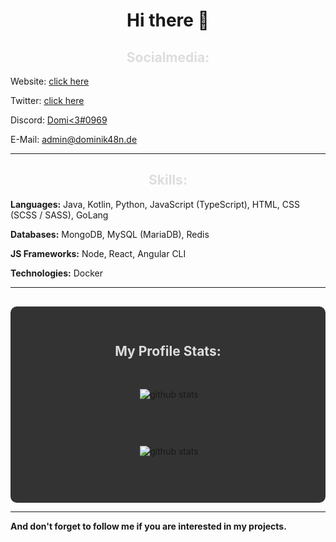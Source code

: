 <h1 align="center">Hi there 👋</h1>
<h2 align="center" style="color:#DDD">Socialmedia:</h2>
<p>Website: <a href="https://dominik48n.de">click here</a></p>
<p>Twitter: <a href="https://twitter.com/dominik48n">click here</a></p>
<p>Discord: <a href="https://discord.com/users/569616911546056714">Domi<3#0969</a></p>
<p>E-Mail: <a href="mailto:admin@dominik48n.de">admin@dominik48n.de</a></p>
<hr>
<h2 align="center" style="color:#DDD">Skills:</h2>
<p><strong>Languages:</strong> Java, Kotlin, Python, JavaScript (TypeScript), HTML, CSS (SCSS / SASS), GoLang</p>
<p><strong>Databases:</strong> MongoDB, MySQL (MariaDB), Redis</p>
<p><strong>JS Frameworks:</strong> Node, React, Angular CLI</p>
<p><strong>Technologies:</strong> Docker</p>
<hr>
    <div align="center" style="background:#333; border-radius:10px; padding:30px;  margin-top:30px;">
        <h2 align="center" style="color:#DDD">My Profile Stats:</h2>
          <p style="background:#333; border-radius:10px; padding:30px;" align="center">&nbsp;<img
                src="https://github-readme-stats.vercel.app/api?username=Dominik48N&count_private=true&theme=chartreuse-dark"
                alt="github stats"></p>
        <p align="center" style="background:#333; border-radius:10px; padding:30px;" align="center">&nbsp;<img
                src="https://github-readme-stats.vercel.app/api/top-langs/?username=Dominik48N&layout=compact&theme=chartreuse-dark"
                alt="github stats"></p>
    </div>
<hr>
<p><b>And don't forget to follow me if you are interested in my projects.</b></p>
